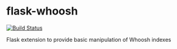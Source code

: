 flask-whoosh
============

[![Build Status](https://travis-ci.org/drivet/flask-whoosh.svg?branch=master)](https://travis-ci.org/drivet/flask-whoosh)

Flask extension to provide basic manipulation of Whoosh indexes
